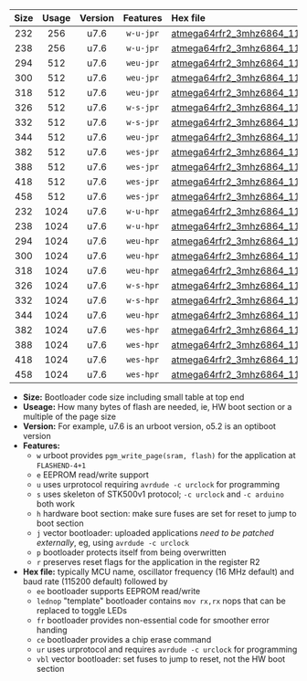 |Size|Usage|Version|Features|Hex file|
|:-:|:-:|:-:|:-:|:--|
|232|256|u7.6|`w-u-jpr`|[atmega64rfr2_3mhz6864_115200bps_ur_vbl.hex](https://raw.githubusercontent.com/stefanrueger/urboot/main/atmega64rfr2_3mhz6864_115200bps_ur_vbl.hex)|
|238|256|u7.6|`w-u-jpr`|[atmega64rfr2_3mhz6864_115200bps_lednop_ur_vbl.hex](https://raw.githubusercontent.com/stefanrueger/urboot/main/atmega64rfr2_3mhz6864_115200bps_lednop_ur_vbl.hex)|
|294|512|u7.6|`weu-jpr`|[atmega64rfr2_3mhz6864_115200bps_ee_ur_vbl.hex](https://raw.githubusercontent.com/stefanrueger/urboot/main/atmega64rfr2_3mhz6864_115200bps_ee_ur_vbl.hex)|
|300|512|u7.6|`weu-jpr`|[atmega64rfr2_3mhz6864_115200bps_ee_lednop_ur_vbl.hex](https://raw.githubusercontent.com/stefanrueger/urboot/main/atmega64rfr2_3mhz6864_115200bps_ee_lednop_ur_vbl.hex)|
|318|512|u7.6|`weu-jpr`|[atmega64rfr2_3mhz6864_115200bps_ee_lednop_fr_ur_vbl.hex](https://raw.githubusercontent.com/stefanrueger/urboot/main/atmega64rfr2_3mhz6864_115200bps_ee_lednop_fr_ur_vbl.hex)|
|326|512|u7.6|`w-s-jpr`|[atmega64rfr2_3mhz6864_115200bps_vbl.hex](https://raw.githubusercontent.com/stefanrueger/urboot/main/atmega64rfr2_3mhz6864_115200bps_vbl.hex)|
|332|512|u7.6|`w-s-jpr`|[atmega64rfr2_3mhz6864_115200bps_lednop_vbl.hex](https://raw.githubusercontent.com/stefanrueger/urboot/main/atmega64rfr2_3mhz6864_115200bps_lednop_vbl.hex)|
|344|512|u7.6|`weu-jpr`|[atmega64rfr2_3mhz6864_115200bps_ee_lednop_fr_ce_ur_vbl.hex](https://raw.githubusercontent.com/stefanrueger/urboot/main/atmega64rfr2_3mhz6864_115200bps_ee_lednop_fr_ce_ur_vbl.hex)|
|382|512|u7.6|`wes-jpr`|[atmega64rfr2_3mhz6864_115200bps_ee_vbl.hex](https://raw.githubusercontent.com/stefanrueger/urboot/main/atmega64rfr2_3mhz6864_115200bps_ee_vbl.hex)|
|388|512|u7.6|`wes-jpr`|[atmega64rfr2_3mhz6864_115200bps_ee_lednop_vbl.hex](https://raw.githubusercontent.com/stefanrueger/urboot/main/atmega64rfr2_3mhz6864_115200bps_ee_lednop_vbl.hex)|
|418|512|u7.6|`wes-jpr`|[atmega64rfr2_3mhz6864_115200bps_ee_lednop_fr_vbl.hex](https://raw.githubusercontent.com/stefanrueger/urboot/main/atmega64rfr2_3mhz6864_115200bps_ee_lednop_fr_vbl.hex)|
|458|512|u7.6|`wes-jpr`|[atmega64rfr2_3mhz6864_115200bps_ee_lednop_fr_ce_vbl.hex](https://raw.githubusercontent.com/stefanrueger/urboot/main/atmega64rfr2_3mhz6864_115200bps_ee_lednop_fr_ce_vbl.hex)|
|232|1024|u7.6|`w-u-hpr`|[atmega64rfr2_3mhz6864_115200bps_ur.hex](https://raw.githubusercontent.com/stefanrueger/urboot/main/atmega64rfr2_3mhz6864_115200bps_ur.hex)|
|238|1024|u7.6|`w-u-hpr`|[atmega64rfr2_3mhz6864_115200bps_lednop_ur.hex](https://raw.githubusercontent.com/stefanrueger/urboot/main/atmega64rfr2_3mhz6864_115200bps_lednop_ur.hex)|
|294|1024|u7.6|`weu-hpr`|[atmega64rfr2_3mhz6864_115200bps_ee_ur.hex](https://raw.githubusercontent.com/stefanrueger/urboot/main/atmega64rfr2_3mhz6864_115200bps_ee_ur.hex)|
|300|1024|u7.6|`weu-hpr`|[atmega64rfr2_3mhz6864_115200bps_ee_lednop_ur.hex](https://raw.githubusercontent.com/stefanrueger/urboot/main/atmega64rfr2_3mhz6864_115200bps_ee_lednop_ur.hex)|
|318|1024|u7.6|`weu-hpr`|[atmega64rfr2_3mhz6864_115200bps_ee_lednop_fr_ur.hex](https://raw.githubusercontent.com/stefanrueger/urboot/main/atmega64rfr2_3mhz6864_115200bps_ee_lednop_fr_ur.hex)|
|326|1024|u7.6|`w-s-hpr`|[atmega64rfr2_3mhz6864_115200bps.hex](https://raw.githubusercontent.com/stefanrueger/urboot/main/atmega64rfr2_3mhz6864_115200bps.hex)|
|332|1024|u7.6|`w-s-hpr`|[atmega64rfr2_3mhz6864_115200bps_lednop.hex](https://raw.githubusercontent.com/stefanrueger/urboot/main/atmega64rfr2_3mhz6864_115200bps_lednop.hex)|
|344|1024|u7.6|`weu-hpr`|[atmega64rfr2_3mhz6864_115200bps_ee_lednop_fr_ce_ur.hex](https://raw.githubusercontent.com/stefanrueger/urboot/main/atmega64rfr2_3mhz6864_115200bps_ee_lednop_fr_ce_ur.hex)|
|382|1024|u7.6|`wes-hpr`|[atmega64rfr2_3mhz6864_115200bps_ee.hex](https://raw.githubusercontent.com/stefanrueger/urboot/main/atmega64rfr2_3mhz6864_115200bps_ee.hex)|
|388|1024|u7.6|`wes-hpr`|[atmega64rfr2_3mhz6864_115200bps_ee_lednop.hex](https://raw.githubusercontent.com/stefanrueger/urboot/main/atmega64rfr2_3mhz6864_115200bps_ee_lednop.hex)|
|418|1024|u7.6|`wes-hpr`|[atmega64rfr2_3mhz6864_115200bps_ee_lednop_fr.hex](https://raw.githubusercontent.com/stefanrueger/urboot/main/atmega64rfr2_3mhz6864_115200bps_ee_lednop_fr.hex)|
|458|1024|u7.6|`wes-hpr`|[atmega64rfr2_3mhz6864_115200bps_ee_lednop_fr_ce.hex](https://raw.githubusercontent.com/stefanrueger/urboot/main/atmega64rfr2_3mhz6864_115200bps_ee_lednop_fr_ce.hex)|

- **Size:** Bootloader code size including small table at top end
- **Useage:** How many bytes of flash are needed, ie, HW boot section or a multiple of the page size
- **Version:** For example, u7.6 is an urboot version, o5.2 is an optiboot version
- **Features:**
  + `w` urboot provides `pgm_write_page(sram, flash)` for the application at `FLASHEND-4+1`
  + `e` EEPROM read/write support
  + `u` uses urprotocol requiring `avrdude -c urclock` for programming
  + `s` uses skeleton of STK500v1 protocol; `-c urclock` and `-c arduino` both work
  + `h` hardware boot section: make sure fuses are set for reset to jump to boot section
  + `j` vector bootloader: uploaded applications *need to be patched externally*, eg, using `avrdude -c urclock`
  + `p` bootloader protects itself from being overwritten
  + `r` preserves reset flags for the application in the register R2
- **Hex file:** typically MCU name, oscillator frequency (16 MHz default) and baud rate (115200 default) followed by
  + `ee` bootloader supports EEPROM read/write
  + `lednop` "template" bootloader contains `mov rx,rx` nops that can be replaced to toggle LEDs
  + `fr` bootloader provides non-essential code for smoother error handing
  + `ce` bootloader provides a chip erase command
  + `ur` uses urprotocol and requires `avrdude -c urclock` for programming
  + `vbl` vector bootloader: set fuses to jump to reset, not the HW boot section
